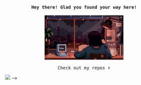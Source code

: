 <h4 align="center"><samp> Hey there!  Glad you found your way here! </samp></h4>

<p align="center">
   <img   width="50%" src="https://github.com/Sarayu-T/Sarayu-T/blob/main/coder.svg" /> 
</p>

<p align="center"><samp>
Check out my repos ⬇️  
  </samp>
</p>

![](https://visitor-badge.glitch.me/badge?page_id=ari-hacks.ari-hacks)
 -->
<!--
**ari-hacks/ari-hacks** is a ✨ _special_ ✨ repository because its `README.md` (this file) appears on your GitHub profile.

Here are some ideas to get you started:

- 🔭 I’m currently working on ...
- 🌱 I’m currently learning ...
- 👯 I’m looking to collaborate on ...
- 🤔 I’m looking for help with ...
- 💬 Ask me about ...
- 📫 How to reach me: ...
- 😄 Pronouns: ...
- ⚡ Fun fact: ...
-->
